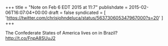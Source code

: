 +++
title = "Note on Feb 6 EDT 2015 at 11:7"
publishdate = 2015-02-06T16:07:04+00:00
draft = false
syndicated = [ 'https://twitter.com/chrisjohndeluca/status/563730605347967000?s=20' ]
+++

The Confederate States of America lives on in Brazil? http://t.co/FnpA8SUuJ2
